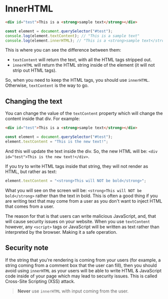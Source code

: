 # InnerHTML

```html
<div id="test">This is a <strong>sample text</strong></div>
```

```javascript
const element = document.querySelector("#test");
console.log(element.textContent); // "This is a sample text"
console.log(element.innerHTML); // "This is a <strong>sample text</strong>"
```

This is where you can see the difference between them:

- `textContent` will return the text, with all the HTML tags stripped out.
- `innerHTML` will return the HTML string inside of the element (it will not strip out HTML tags).

So, when you need to keep the HTML tags, you should use `innerHTML`. Otherwise, `textContent` is the way to go.

## Changing the text

You can change the value of the `textContent` property which will change the content inside that div. For example:

```html
<div id="test">This is a <strong>sample text</strong></div>
```

```javascript
const element = document.querySelector("#test");
element.textContent = "This is the new text!";
```

And this will update the text inside the div. So, the new HTML will be: `<div id="test">This is the new text!</div>`.

If you try to write HTML tags inside that string, they will not render as HTML, but rather as text:

```javascript
element.textContent = "<strong>This will NOT be bold</strong>";
```

What you will see on the screen will be: `<strong>This will NOT be bold</strong>` rather than the text in bold. This is often a good thing if you are writing text that may come from a user as you don't want to inject HTML that comes from a user.

The reason for that is that users can write malicious JavaScript, and, that will cause security issues on your website. When you use `textContent` however, any `<script>` tags or JavaScript will be written as text rather than interpreted by the browser. Making it a safe operation.

## Security note

If the string that you're rendering is coming from your users (for example, a string coming from a comment box that the user can fill), then you should avoid using `innerHTML` as your users will be able to write HTML & JavaScript code inside of your page which may lead to security issues. This is called Cross-Site Scripting (XSS) attack.

> **Never** use `innerHTML` with input coming from the user.
